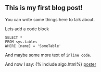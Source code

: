 ## This is my first blog post!

You can write some things here to talk about.

Lets add a code block

```tsql
SELECT *
FROM sys.tables
WHERE [name] = 'SomeTable'
```

And maybe some more text of `inline code`.

And now I say: {% include algo.html%}
[poster](../_includes/londonposter.pdf)
